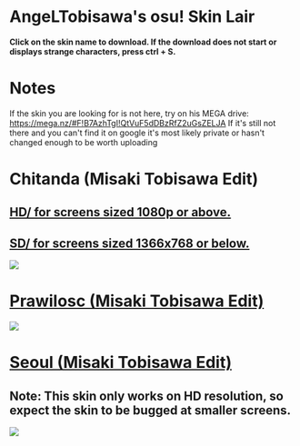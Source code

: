 # AngeLTobisawa's osu! Skin Lair
**Click on the skin name to download. If the download does not start or displays strange characters, press ctrl + S.**

# Notes
If the skin you are looking for is not here, try on his MEGA drive: https://mega.nz/#F!B7AzhTgI!QtVuF5dDBzRfZ2uGsZELJA
If it's still not there and you can't find it on google it's most likely private or hasn't changed enough to be worth uploading

# Chitanda (Misaki Tobisawa Edit)
## [HD/ for screens sized 1080p or above.](https://mega.nz/#!Q3AQxYyL!YAA5cTe_z0la-rf3Ta_wK3cf2pmqcL26TPqPs5BUNT4)

## [SD/ for screens sized 1366x768 or below.](https://mega.nz/#!V3BDHTTb!jaOVtlzYn9XUlW2nYfDErurAIZDEIb1A9Qd_4-8iT6k)
![](https://up.ppy.sh/files/screenshot121-11.jpg)

# [Prawilosc (Misaki Tobisawa Edit)](https://mega.nz/#!F6gh3JBC!uX-zKzWKyUvPSBlIapYc1YAQeAOv1EOyPaXays2nYj4)
![](https://up.ppy.sh/files/screenshot122-9.jpg)

# [Seoul (Misaki Tobisawa Edit)](https://mega.nz/#!M6JiVIaQ!4MtmDBIt4QLExgkk_NqpEh5no2cdrCL28cUBWqYRL2k)
## Note: This skin only works on HD resolution, so expect the skin to be bugged at smaller screens.
![](https://up.ppy.sh/files/screenshot123-9.jpg)

